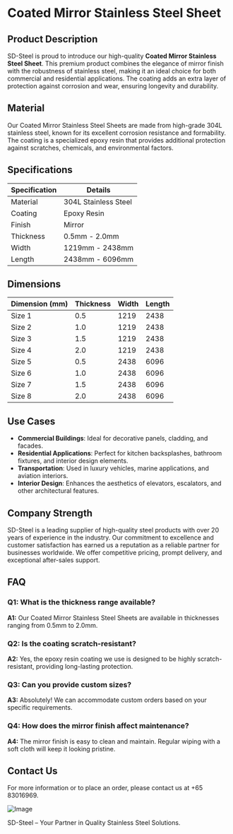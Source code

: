 # Coated Mirror Stainless Steel Sheet

## Product Description
SD-Steel is proud to introduce our high-quality **Coated Mirror Stainless Steel Sheet**. This premium product combines the elegance of mirror finish with the robustness of stainless steel, making it an ideal choice for both commercial and residential applications. The coating adds an extra layer of protection against corrosion and wear, ensuring longevity and durability.

## Material
Our Coated Mirror Stainless Steel Sheets are made from high-grade 304L stainless steel, known for its excellent corrosion resistance and formability. The coating is a specialized epoxy resin that provides additional protection against scratches, chemicals, and environmental factors.

## Specifications

| Specification | Details |
|---------------|---------|
| Material      | 304L Stainless Steel |
| Coating       | Epoxy Resin |
| Finish        | Mirror |
| Thickness     | 0.5mm - 2.0mm |
| Width         | 1219mm - 2438mm |
| Length        | 2438mm - 6096mm |

## Dimensions

| Dimension (mm) | Thickness | Width | Length |
|----------------|-----------|-------|--------|
| Size 1         | 0.5       | 1219  | 2438   |
| Size 2         | 1.0       | 1219  | 2438   |
| Size 3         | 1.5       | 1219  | 2438   |
| Size 4         | 2.0       | 1219  | 2438   |
| Size 5         | 0.5       | 2438  | 6096   |
| Size 6         | 1.0       | 2438  | 6096   |
| Size 7         | 1.5       | 2438  | 6096   |
| Size 8         | 2.0       | 2438  | 6096   |

## Use Cases
- **Commercial Buildings**: Ideal for decorative panels, cladding, and facades.
- **Residential Applications**: Perfect for kitchen backsplashes, bathroom fixtures, and interior design elements.
- **Transportation**: Used in luxury vehicles, marine applications, and aviation interiors.
- **Interior Design**: Enhances the aesthetics of elevators, escalators, and other architectural features.

## Company Strength
SD-Steel is a leading supplier of high-quality steel products with over 20 years of experience in the industry. Our commitment to excellence and customer satisfaction has earned us a reputation as a reliable partner for businesses worldwide. We offer competitive pricing, prompt delivery, and exceptional after-sales support.

## FAQ

### Q1: What is the thickness range available?
**A1:** Our Coated Mirror Stainless Steel Sheets are available in thicknesses ranging from 0.5mm to 2.0mm.

### Q2: Is the coating scratch-resistant?
**A2:** Yes, the epoxy resin coating we use is designed to be highly scratch-resistant, providing long-lasting protection.

### Q3: Can you provide custom sizes?
**A3:** Absolutely! We can accommodate custom orders based on your specific requirements.

### Q4: How does the mirror finish affect maintenance?
**A4:** The mirror finish is easy to clean and maintain. Regular wiping with a soft cloth will keep it looking pristine.

## Contact Us
For more information or to place an order, please contact us at +65 83016969. 

![Image](https://github.com/user-attachments/assets/2567258e-e124-4816-932d-1809bd27ef0b)

SD-Steel – Your Partner in Quality Stainless Steel Solutions.